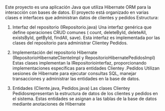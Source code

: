 Este proyecto es una aplicación Java que utiliza Hibernate ORM para la interacción con bases de datos. El proyecto está organizado en varias clases e interfaces que administran datos de clientes y pedidos
Estructura:
1. Interfaz del repositorio (IRepositorio.java)
Una interfaz genérica que define operaciones CRUD comunes ( count, deleteById, deleteAll, existsById, getById, findAll, save).
Esta interfaz es implementada por las clases del repositorio para administrar Clientey Pedidos.

2. Implementación del repositorio Hibernate (RepositorioHibernateClienteImpl y RepositorioHibernatePedidosImpl)
Estas clases implementan la IRepositoriointerfaz, proporcionando implementaciones específicas para entidades Clientey .Pedidos
Utilizan sesiones de Hibernate para ejecutar consultas SQL, manejar transacciones y administrar las entidades en la base de datos.

3. Entidades (Cliente.java, Pedidos.java)
Las clases Clientey Pedidosrepresentan la estructura de datos de los clientes y pedidos en el sistema.
Estas entidades se asignan a las tablas de la base de datos mediante anotaciones de Hibernate
